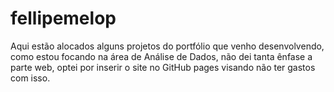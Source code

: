 # fellipemelop
Aqui estão alocados alguns projetos do portfólio que venho desenvolvendo, como estou focando na área de Análise de Dados, não dei tanta ênfase a parte web, optei por inserir o site no GitHub pages visando não ter gastos com isso. 
